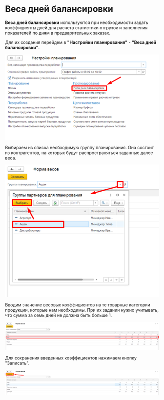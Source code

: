 # Веса дней балансировки

**Веса дней балансировки** используются при необходимости задать коэффициенты дней для расчета статистики отгрузок и заполнения показателей по дням в предварительных заказах.

Для их создания перейдем в **"Настройки планирования"** - **"Веса дней балансировки"**.

[![1][1]][1]

Выбираем из списка необходимую группу планирования. Она состоит из контрагентов, на которых будут распространяться заданные далее веса.

[![2][2]][2]

Вводим значение весовых коэффициентов на те товарные категории продукции, которые нам необходимы.
При их задании нужно учитывать, что сумма за семь дней не должна быть больше 1.

[![3][3]][3]

Для сохранения введенных коэффициентов нажимаем кнопку "Записать".

[![4][4]][4]

[1]: WeightDaysBalance.assets/1.png
[2]: WeightDaysBalance.assets/2.png
[3]: WeightDaysBalance.assets/3.png
[4]: WeightDaysBalance.assets/4.png
